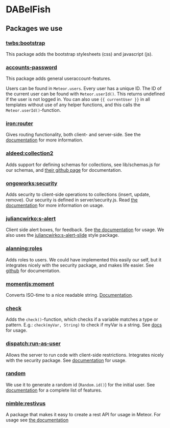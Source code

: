 # DABelFish

## Packages we use

### [twbs:bootstrap](https://atmospherejs.com/twbs/bootstrap)

This package adds the bootstrap stylesheets (css) and javascript (js).

### [accounts-password](https://atmospherejs.com/meteor/accounts-password)

This package adds general useraccount-features.

Users can be found in `Meteor.users`. Every user has a unique ID. The ID of the current user can be found with `Meteor.userId()`. This returns undefined if the user is not logged in. You can also use `{{ currentUser }}` in all templates without use of any helper functions, and this calls the `Meteor.userId()`-function.

### [iron:router](https://atmospherejs.com/iron/router)

Gives routing functionality, both client- and server-side. See the [documentation](http://iron-meteor.github.io/iron-router/) for more information.

### [aldeed:collection2](https://atmospherejs.com/aldeed/collection2)

Adds support for defining schemas for collections, see lib/schemas.js for our schemas, and [their github page](https://github.com/aldeed/meteor-collection2/) for documentation.

### [ongoworks:security](https://atmospherejs.com/ongoworks/security)

Adds security to client-side operations to collections (insert, update, remove). Our security is defined in server/security.js. Read [the documentation](https://github.com/ongoworks/meteor-security/) for more information on usage.

### [juliancwirko:s-alert](https://atmospherejs.com/juliancwirko/s-alert)

Client side alert boxes, for feedback. See [the documentation](https://github.com/juliancwirko/meteor-s-alert/) for usage. We also uses the [juliancwirko:s-alert-slide](https://atmospherejs.com/juliancwirko/s-alert-slide) style package.

### [alanning:roles](https://atmospherejs.com/alanning/roles)

Adds roles to users. We could have implemented this easily our self, but it integrates nicely with the security package, and makes life easier. See [github](https://github.com/alanning/meteor-roles/) for documentation.

### [momentjs:moment](https://atmospherejs.com/momentjs/moment)

Converts ISO-time to a nice readable string. [Documentation](http://momentjs.com/docs/).

### [check](https://atmospherejs.com/meteor/check)

Adds the `check()`-function, which checks if a variable matches a type or pattern. E.g.: `check(myVar, String)` to check if myVar is a string. See [docs](https://atmospherejs.com/meteor/check) for usage.

### [dispatch:run-as-user](https://atmospherejs.com/dispatch/run-as-user)

Allows the server to run code with client-side restrictions. Integrates nicely with the security package. See [documentation](https://github.com/DispatchMe/Meteor-run-as-user/) for usage.

### [random](https://atmospherejs.com/meteor/random)

We use it to generate a random id (`Random.id()`) for the initial user. See [documentation](https://atmospherejs.com/meteor/random) for a complete list of features.

### [nimble:restivus](https://atmospherejs.com/nimble/restivus)

A package that makes it easy to create a rest API for usage in Meteor. For usage see [the documentation](https://github.com/kahmali/meteor-restivus/)

